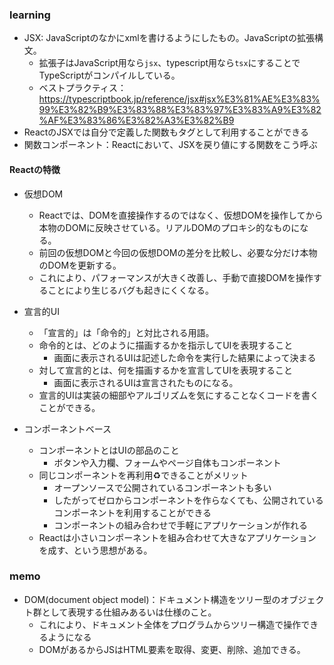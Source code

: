 ### learning
- JSX: JavaScriptのなかにxmlを書けるようにしたもの。JavaScriptの拡張構文。
    - 拡張子はJavaScript用なら`jsx`、typescript用なら`tsx`にすることでTypeScriptがコンパイルしている。
    - ベストプラクティス：https://typescriptbook.jp/reference/jsx#jsx%E3%81%AE%E3%83%99%E3%82%B9%E3%83%88%E3%83%97%E3%83%A9%E3%82%AF%E3%83%86%E3%82%A3%E3%82%B9
- ReactのJSXでは自分で定義した関数もタグとして利用することができる
- 関数コンポーネント：Reactにおいて、JSXを戻り値にする関数をこう呼ぶ

#### Reactの特徴
- 仮想DOM
    - Reactでは、DOMを直接操作するのではなく、仮想DOMを操作してから本物のDOMに反映させている。リアルDOMのプロキシ的なものになる。
    - 前回の仮想DOMと今回の仮想DOMの差分を比較し、必要な分だけ本物のDOMを更新する。
    - これにより、パフォーマンスが大きく改善し、手動で直接DOMを操作することにより生じるバグも起きにくくなる。
- 宣言的UI
    - 「宣言的」は「命令的」と対比される用語。
    - 命令的とは、どのように描画するかを指示してUIを表現すること
        - 画面に表示されるUIは記述した命令を実行した結果によって決まる
    - 対して宣言的とは、何を描画するかを宣言してUIを表現すること
        - 画面に表示されるUIは宣言されたものになる。
    - 宣言的UIは実装の細部やアルゴリズムを気にすることなくコードを書くことができる。

- コンポーネントベース
    - コンポーネントとはUIの部品のこと
        - ボタンや入力欄、フォームやページ自体もコンポーネント
    - 同じコンポーネントを再利用♻️できることがメリット
        - オープンソースで公開されているコンポーネントも多い
        - したがってゼロからコンポーネントを作らなくても、公開されているコンポーネントを利用することができる
        - コンポーネントの組み合わせで手軽にアプリケーションが作れる
    - Reactは小さいコンポーネントを組み合わせて大きなアプリケーションを成す、という思想がある。

### memo
- DOM(document object model)：ドキュメント構造をツリー型のオブジェクト群として表現する仕組みあるいは仕様のこと。
    - これにより、ドキュメント全体をプログラムからツリー構造で操作できるようになる
    - DOMがあるからJSはHTML要素を取得、変更、削除、追加できる。
